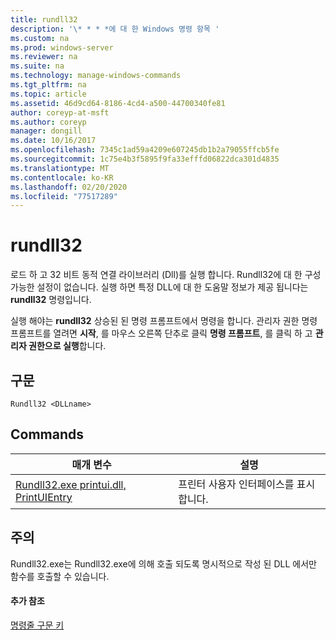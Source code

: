 ```yaml
---
title: rundll32
description: '\* * * *에 대 한 Windows 명령 항목 '
ms.custom: na
ms.prod: windows-server
ms.reviewer: na
ms.suite: na
ms.technology: manage-windows-commands
ms.tgt_pltfrm: na
ms.topic: article
ms.assetid: 46d9cd64-8186-4cd4-a500-44700340fe81
author: coreyp-at-msft
ms.author: coreyp
manager: dongill
ms.date: 10/16/2017
ms.openlocfilehash: 7345c1ad59a4209e607245db1b2a79055ffcb5fe
ms.sourcegitcommit: 1c75e4b3f5895f9fa33efffd06822dca301d4835
ms.translationtype: MT
ms.contentlocale: ko-KR
ms.lasthandoff: 02/20/2020
ms.locfileid: "77517289"
---
```

# <a name="rundll32"></a>rundll32



로드 하 고 32 비트 동적 연결 라이브러리 (Dll)를 실행 합니다. Rundll32에 대 한 구성 가능한 설정이 없습니다. 실행 하면 특정 DLL에 대 한 도움말 정보가 제공 됩니다는 **rundll32** 명령입니다.

실행 해야는 **rundll32** 상승된 된 명령 프롬프트에서 명령을 합니다. 관리자 권한 명령 프롬프트를 열려면 **시작**, 를 마우스 오른쪽 단추로 클릭 **명령 프롬프트**, 를 클릭 하 고 **관리자 권한으로 실행**합니다.

## <a name="syntax"></a>구문

```
Rundll32 <DLLname>
```

## <a name="commands"></a>Commands

|매개 변수|설명|
|---------|-----------|
|[Rundll32.exe printui.dll, PrintUIEntry](rundll32-printui.md)|프린터 사용자 인터페이스를 표시합니다.|

## <a name="remarks"></a>주의

Rundll32.exe는 Rundll32.exe에 의해 호출 되도록 명시적으로 작성 된 DLL 에서만 함수를 호출할 수 있습니다.

#### <a name="additional-references"></a>추가 참조

[명령줄 구문 키](command-line-syntax-key.md)
